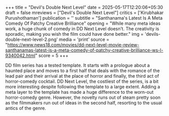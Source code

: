 +++
title = "Devil's Double Next Level"
date = 2025-05-17T12:20:06+05:30
draft = false
mreviews = ["Devil's Double Next Level"]
critics = ['Kirubhakar Purushothaman']
publication = ''
subtitle = "Santhanama's Latest Is A Meta Comedy Of Patchy Creative Brilliance"
opening = "While many meta ideas work, a huge chunk of comedy in DD Next Level doesn’t. The creativity is sporadic, making you wish the film could have done better."
img = 'devils-double-next-level-2.png'
media = 'print'
source = "https://www.news18.com/movies/dd-next-level-movie-review-santhanamas-latest-is-a-meta-comedy-of-patchy-creative-brilliance-ws-l-9340042.html"
score = 5
+++

DD film series has a tested template. It starts with a prologue about a haunted place and moves to a first half that deals with the romance of the lead pair and their arrival at the place of horror and finally, the third act of horror-comedy cocktail. DD Next Level, the costliest of the series, is a bit more interesting despite following the template to a large extent. Adding a meta layer to the template has made a huge difference to the worn-out horror-comedy genre. However, the novelty runs out of steam pretty soon as the filmmakers run out of ideas in the second half, resorting to the usual antics of the genre.
